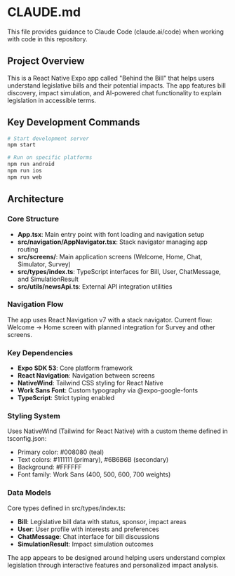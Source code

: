 # CLAUDE.md

This file provides guidance to Claude Code (claude.ai/code) when working with code in this repository.

## Project Overview

This is a React Native Expo app called "Behind the Bill" that helps users understand legislative bills and their potential impacts. The app features bill discovery, impact simulation, and AI-powered chat functionality to explain legislation in accessible terms.

## Key Development Commands

```bash
# Start development server
npm start

# Run on specific platforms
npm run android
npm run ios
npm run web
```

## Architecture

### Core Structure
- **App.tsx**: Main entry point with font loading and navigation setup
- **src/navigation/AppNavigator.tsx**: Stack navigator managing app routing
- **src/screens/**: Main application screens (Welcome, Home, Chat, Simulator, Survey)
- **src/types/index.ts**: TypeScript interfaces for Bill, User, ChatMessage, and SimulationResult
- **src/utils/newsApi.ts**: External API integration utilities

### Navigation Flow
The app uses React Navigation v7 with a stack navigator. Current flow: Welcome → Home screen with planned integration for Survey and other screens.

### Key Dependencies
- **Expo SDK 53**: Core platform framework
- **React Navigation**: Navigation between screens
- **NativeWind**: Tailwind CSS styling for React Native
- **Work Sans Font**: Custom typography via @expo-google-fonts
- **TypeScript**: Strict typing enabled

### Styling System
Uses NativeWind (Tailwind for React Native) with a custom theme defined in tsconfig.json:
- Primary color: #008080 (teal)
- Text colors: #111111 (primary), #6B6B6B (secondary)
- Background: #FFFFFF
- Font family: Work Sans (400, 500, 600, 700 weights)

### Data Models
Core types defined in src/types/index.ts:
- **Bill**: Legislative bill data with status, sponsor, impact areas
- **User**: User profile with interests and preferences
- **ChatMessage**: Chat interface for bill discussions
- **SimulationResult**: Impact simulation outcomes

The app appears to be designed around helping users understand complex legislation through interactive features and personalized impact analysis.